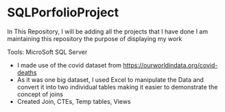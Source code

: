 # SQLPorfolioProject

In This Repository, I will be adding all the projects that I have done
I am maintaining this repository the purpose of displaying my work

Tools: MicroSoft SQL Server 

- I made use of the covid dataset from https://ourworldindata.org/covid-deaths
- As it was one big dataset, I used Excel to manipulate the Data and convert it into two individual tables making it easier to demonstrate the concept of joins
- Created Join, CTEs, Temp tables, Views
